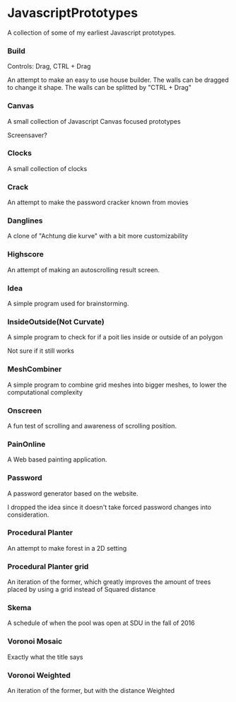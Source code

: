 # JavascriptPrototypes
A collection of some of my earliest Javascript prototypes.



### Build
Controls: Drag, CTRL + Drag

An attempt to make an easy to use house builder.
The walls can be dragged to change it shape.
The walls can be splitted by "CTRL + Drag"

### Canvas
A small collection of Javascript Canvas focused prototypes

Screensaver?

### Clocks
A small collection of clocks

### Crack
An attempt to make the password cracker known from movies

### Danglines
A clone of "Achtung die kurve" with a bit more customizability

### Highscore
An attempt of making an autoscrolling result screen.

### Idea
A simple program used for brainstorming.

### InsideOutside(Not Curvate)
A simple program to check for if a poit lies inside or outside of an polygon

Not sure if it still works

### MeshCombiner
A simple program to combine grid meshes into bigger meshes, to lower the computational complexity

### Onscreen
A fun test of scrolling and awareness of scrolling position.

### PainOnline
A Web based painting application.

### Password
A password generator based on the website.

I dropped the idea since it doesn't take forced password changes into consideration.

### Procedural Planter
An attempt to make forest in a 2D setting

### Procedural Planter grid
An iteration of the former, which greatly improves the amount of trees placed by using a grid instead of Squared distance

### Skema
A schedule of when the pool was open at SDU in the fall of 2016

### Voronoi Mosaic
Exactly what the title says

### Voronoi Weighted
An iteration of the former, but with the distance Weighted
